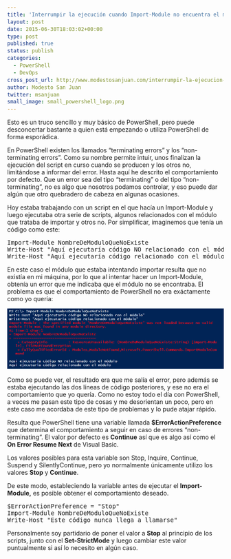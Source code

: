 ```yaml
---
title: 'Interrumpir la ejecución cuando Import-Module no encuentra el módulo'
layout: post
date: 2015-06-30T18:03:02+00:00
type: post
published: true
status: publish
categories:
  - PowerShell
  - DevOps
cross_post_url: http://www.modestosanjuan.com/interrumpir-la-ejecucion-cuando-import-module-no-encuentra-el-modulo/
author: Modesto San Juan
twitter: msanjuan
small_image: small_powershell_logo.png
---
```

Esto es un truco sencillo y muy básico de PowerShell, pero puede desconcertar bastante a quien está empezando o utiliza PowerShell de forma esporádica.

En PowerShell existen los llamados &#8220;terminating errors&#8221; y los &#8220;non-terminating errors&#8221;. Como su nombre permite intuir, unos finalizan la ejecución del script en curso cuando se producen y los otros no, limitándose a informar del error. Hasta aquí he descrito el comportamiento por defecto. Que un error sea del tipo &#8220;terminating&#8221; o del tipo &#8220;non-terminating&#8221;, no es algo que nosotros podamos controlar, y eso puede dar algún que otro quebradero de cabeza en algunas ocasiones.

Hoy estaba trabajando con un script en el que hacía un Import-Module y luego ejecutaba otra serie de scripts, algunos relacionados con el módulo que trataba de importar y otros no. Por simplificar, imaginemos que tenía un código como este:

<pre class="lang:ps decode:true">Import-Module NombreDeModuloQueNoExiste
Write-Host "Aquí ejecutaría código NO relacionado con el módulo"
Write-Host "Aquí ejecutaría código relacionado con el módulo"</pre>

En este caso el módulo que estaba intentando importar resulta que no existía en mi máquina, por lo que al intentar hacer un Import-Module, obtenía un error que me indicaba que el módulo no se encontraba. El problema es que el comportamiento de PowerShell no era exáctamente como yo quería:

<img src="/assets/Error-Import-Module.png" alt="Error-Import-Module" />

Como se puede ver, el resultado era que me salía el error, pero además se estaba ejecutando las dos líneas de código posteriores, y ese no era el comportamiento que yo quería. Como no estoy todo el día con PowerShell, a veces me pasan este tipo de cosas y me desorientan un poco, pero en este caso me acordaba de este tipo de problemas y lo pude atajar rápido.

Resulta que PowerShell tiene una variable llamada **$ErrorActionPreference** que determina el comportamiento a seguir en caso de errores &#8220;non-terminating&#8221;. El valor por defecto es **Continue** así que es algo así como el **On Error Resume Next** de Visual Basic.

Los valores posibles para esta variable son Stop, Inquire, Continue, Suspend y SilentlyContinue, pero yo normalmente únicamente utilizo los valores **Stop** y **Continue**.

De este modo, estableciendo la variable antes de ejecutar el **Import-Module,** es posible obtener el comportamiento deseado.

<pre class="lang:ps decode:true">$ErrorActionPreference = "Stop"
Import-Module NombreDeModuloQueNoExiste
Write-Host "Este código nunca llega a llamarse"
</pre>

Personalmente soy partidario de poner el valor a **Stop** al principio de los scripts, junto con el **Set-StrictMode** y luego cambiar este valor puntualmente si así lo necesito en algún caso.